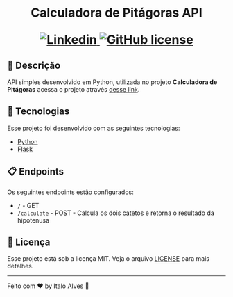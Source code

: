 <h1 align="center">
  <strong>Calculadora de Pitágoras API</strong> <br />
  <p></p>
  <a href="https://www.linkedin.com/in/italo-alves-48b9b897">
    <img alt="Linkedin" src="https://img.shields.io/badge/-Italo%20Alves-29B6D1?label=Linkedin&logo=linkedin&style=flat-square">
  </a>
   <a href="https://github.com/Italo-Alves/pythagorean-calculator-api/blob/master/LICENSE.md">
    <img alt="GitHub license" src="https://img.shields.io/github/license/Italo-Alves/pythagorean-calculator-API?style=flat-square">
  </a>
</h1>

<!-- <p align="center">
  <a href="#-descrição">Descrição</a>&nbsp;&nbsp;&nbsp;|&nbsp;&nbsp;&nbsp;
  <a href="#-tecnologias">Tecnologias</a>&nbsp;&nbsp;&nbsp;|&nbsp;&nbsp;&nbsp;
  <a href="#-endpoints">Endpoints</a>&nbsp;&nbsp;&nbsp;|&nbsp;&nbsp;&nbsp;
  <a href="#-licença">Licença</a>
</p> -->

<!-- <br /> -->

## 📄 Descrição

API simples desenvolvido em Python, utilizada no projeto <b>Calculadora de Pitágoras</b> acessa o projeto através <a href="https://github.com/Italo-Alves/pythagorean-calculator">desse link</a>.

## 🚀 Tecnologias

Esse projeto foi desenvolvido com as seguintes tecnologias:

- [Python](https://www.python.org/)
- [Flask](https://flask.palletsprojects.com/en/1.1.x/)

## 📋 Endpoints

Os seguintes endpoints estão configurados:

- `/` - GET
- `/calculate` - POST - Calcula os dois catetos e retorna o resultado da hipotenusa

## 📝 Licença

Esse projeto está sob a licença MIT. Veja o arquivo [LICENSE](LICENSE.md) para mais detalhes.

---

Feito com ♥ by Italo Alves :wave:
